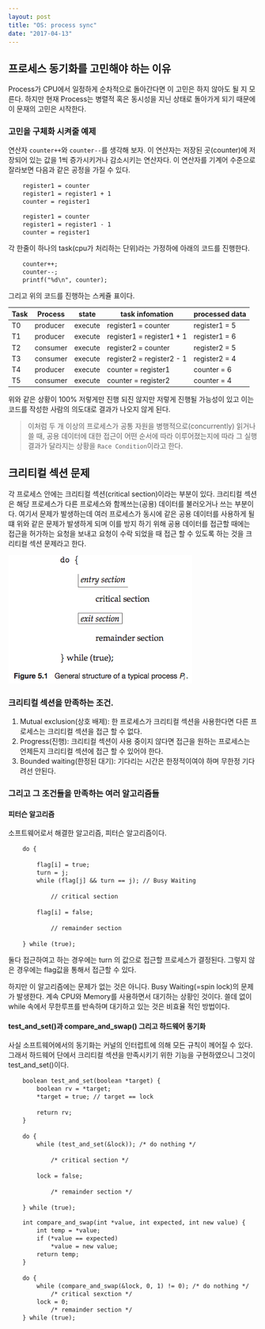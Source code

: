 ```yaml
---
layout: post
title: "OS: process sync"
date: "2017-04-13"
---
```



## 프로세스 동기화를 고민해야 하는 이유

Process가 CPU에서 일정하게 순차적으로 돌아간다면 이 고민은 하지 않아도 될 지 모른다. 하지만 현재 Process는 병렬적 혹은 동시성을 지닌 상태로 돌아가게 되기 때문에 이 문재의 고민은 시작한다.

### 고민을 구체화 시켜줄 예제

연산자 `counter++`와 `counter--`를 생각해 보자. 이 연산자는 저장된 곳(counter)에 저장되어 있는 값을 1씩 증가시키거나 감소시키는 연산자다. 이 연산자를 기계어 수준으로 잘라보면 다음과 같은 공정을 가질 수 있다.

````
    register1 = counter
    register1 = register1 + 1
    counter = register1
````
````
    register1 = counter
    register1 = register1 - 1
    counter = register1
````

각 한줄이 하나의 task(cpu가 처리하는 단위)라는 가정하에 아래의 코드를 진행한다.

````
    counter++;
    counter--;
    printf("%d\n", counter);
````

그리고 위의 코드를 진행하는 스케쥴 표이다.

| Task | Process  |  state  |      task infomation      | processed data |
|------|----------|---------|---------------------------|----------------|
| T0   | producer | execute | register1 = counter       | register1 = 5  |
| T1   | producer | execute | register1 = register1 + 1 | register1 = 6  |
| T2   | consumer | execute | register2 = counter       | register2 = 5  |
| T3   | consumer | execute | register2 = register2 - 1 | register2 = 4  |
| T4   | producer | execute | counter = register1       | counter = 6    |
| T5   | consumer | execute | counter = register2       | counter = 4    |

위와 같은 상황이 100% 저렇게만 진행 되진 않지만 저렇게 진행될 가능성이 있고 이는 코드를 작성한 사람의 의도대로 결과가 나오지 않게 된다. 

> 이처럼 두 개 이상의 프로세스가 공통 자원을 병행적으로(concurrently) 읽거나 쓸 때, 공용 데이터에 대한 접근이 어떤 순서에 따라 이루어졌는지에 따라 그 실행 결과가 달라지는 상황을 `Race Condition`이라고 한다.

## 크리티컬 섹션 문제

각 프로세스 안에는 크리티컬 섹션(critical section)이라는 부분이 있다. 크리티컬 섹션은 해당 프로세스가 다른 프로세스와 함께쓰는(공용) 데이터를 불러오거나 쓰는 부분이다. 여기서 문제가 발생하는데 여러 프로세스가 동시에 같은 공용 데이터를 사용하게 될 떄 위와 같은 문제가 발생하게 되며 이를 방지 하기 위해 공용 데이터를 접근할 때에는 접근을 허가하는 요청을 보내고 요청이 수락 되었을 때 접근 할 수 있도록 하는 것을 크리티컬 섹션 문제라고 한다.

![일반적인 process 구조](/images/2017-04-13-jump-to-os-processSync/criticalSection.png)


### 크리티컬 섹션을 만족하는 조건.

1. Mutual exclusion(상호 배제): 한 프로세스가 크리티컬 섹션을 사용한다면 다른 프로세스는 크리티컬 섹션을 접근 할 수 없다.
2. Progress(진행): 크리티컬 섹션이 사용 중이지 않다면 접근을 원하는 프로세스는 언제든지 크리티컬 섹션에 접근 할 수 있어야 한다.
3. Bounded waiting(한정된 대기): 기다리는 시간은 한정적이여야 하며 무한정 기다려선 안된다.

### 그리고 그 조건들을 만족하는 여러 알고리즘들 

#### 피터슨 알고리즘

소프트웨어로서 해결한 알고리즘, 피터슨 알고리즘이다.

````
    do {

        flag[i] = true;
        turn = j;
        while (flag[j] && turn == j); // Busy Waiting
        
            // critical section
        
        flag[i] = false;
    
            // remainder section 
    
    } while (true);
````
둘다 접근하여고 하는 경우에는 turn 의 값으로 접근할 프로세스가 결정된다. 
그렇지 않은 경우에는 flag값을 통해서 접근할 수 있다. 

하지만 이 알고리즘에는 문제가 없는 것은 아니다. Busy Waiting(=spin lock)의 문제가 발생한다. 계속 CPU와 Memory를 사용하면서 대기하는 상황인 것이다. 쓸데 없이 while 속에서 무한루프를 반속하며 대기하고 있는 것은 비효율 적인 방법이다.

#### test_and_set()과 compare_and_swap() 그리고 하드웨어 동기화

사실 소프트웨어에서의 동기화는 커널의 인터럽트에 의해 모든 규칙이 께어질 수 있다. 그래서 하드웨어 단에서 크리티컬 섹션을 만족시키기 위한 기능을 구현하였으니 그것이 test_and_set()이다.

````
    boolean test_and_set(boolean *target) { 
        boolean rv = *target;
        *target = true; // target == lock

        return rv;
    }

    do {
        while (test_and_set(&lock)); /* do nothing */

            /* critical section */

        lock = false;

            /* remainder section */ 

    } while (true);

````

````
    int compare_and_swap(int *value, int expected, int new value) { 
        int temp = *value;
        if (*value == expected) 
            *value = new value;
        return temp;
    }

    do {
        while (compare_and_swap(&lock, 0, 1) != 0); /* do nothing */
            /* critical sexction */
        lock = 0;
            /* remainder section */ 
    } while (true);
````